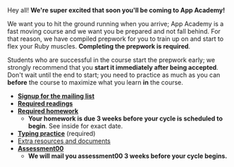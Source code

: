 Hey all! **We're super excited that soon you'll be coming to App
Academy!**

We want you to hit the ground running when you arrive; App Academy is
a fast moving course and we want you be prepared and not fall
behind. For that reason, we have compiled prepwork for you to train up
on and start to flex your Ruby muscles. **Completing the prepwork is
required**.

Students who are successful in the course start the prepwork early; we
strongly recommend that you **start it immediately after being
accepted**. Don't wait until the end to start; you need to practice as
much as you can **before** the course to maximize what you learn
**in** the course.

* **[Signup for the mailing list][mailing-signup]**
* **[Required readings][pre-course-readings]**
* **[Required homework][homework]**
    * **Your homework is due 3 weeks before your cycle is scheduled to
      begin**. See inside for exact date.
* **[Typing practice][typing-practice]** (required)
* [Extra resources and documents][extra-resources]
* **[Assessment00][assessment00]**
    * **We will mail you assessment00 3 weeks before your cycle
      begins.**

[welcome]: ./welcome
[mailing-signup]: ./mailing-signup
[pre-course-readings]: ./readings
[homework]: ./homework
[extra-resources]: ./extra-resources
[assessment00]: ./assessment00
[typing-practice]: ./typing
